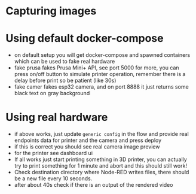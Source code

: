 # Capturing images

# Using default docker-compose

- on default setup you will get docker-compose and spawned containers
  which can be used to fake real hardware
- fake prusa fakes Prusa Mini+ API, see port 5000 for more,
  you can press on/off button to simulate printer operation,
  remember there is a delay before print so be patient (like 30s)
- fake camer fakes esp32 camera, and on port 8888 it just returns
  some black text on gray background

# Using real hardware

- if above works, just update `generic config` in the flow
  and provide real endpoints data for printer and the camera
  and press deploy
- if this is correct you should see real camera image preview
- for the printer see dashboard ui
- If all works just start printing something in 3D printer,
  you can actually try to print something for 1 minute and abort
  and this should still work!
- Check destination directory where Node-RED writes files, there
  should be a new file every 10 seconds.
- after about 40s check if there is an output of the rendered video

